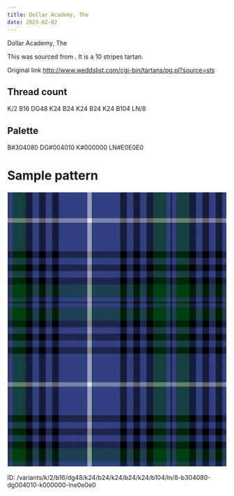 ```yaml
---
title: Dollar Academy, The
date: 2023-02-02
---
```

Dollar Academy, The

This was sourced from <no value>.  It is a 10 stripes tartan.

Original link http://www.weddslist.com/cgi-bin/tartans/pg.pl?source=sts

## Thread count
K/2 B16 DG48 K24 B24 K24 B24 K24 B104 LN/8

## Palette
B#304080 DG#004010 K#000000 LN#E0E0E0

# Sample pattern

![Tartan detail](tartan.png "K/2 B16 DG48 K24 B24 K24 B24 K24 B104 LN/8 tartan")

ID: /variants/k/2/b16/dg48/k24/b24/k24/b24/k24/b104/ln/8-b304080-dg004010-k000000-lne0e0e0